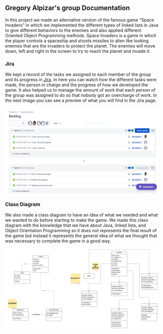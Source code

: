 ## Gregory Alpizar's group Documentation

In this project we made an alternative version of the famous game "Space Invaders" in which we implemented the different types of linked lists in Java to give different behaviors
to the enemies and also applied different Oriented Object Programming methods. Space Invaders is a game in which the player controls a spaceship and shoots missiles to alien like
looking enemies that are the invaders to protect the planet. The enemies will move down, left and right in the screen to try to reach the planet and invade it.

### Jira

We kept a record of the tasks we assigned to each member of the group and its progress in [Jira](https://thespaceinvaders.atlassian.net/jira/software/projects/DATOS12021/boards/1/backlog).
In here you can watch how the different tasks were made, the person in charge and the progress of how we developed the game. It also helped us to manage the amount of work that
each person of the group was assigned to do so that nobody got an overcharge of work. In the next image you can see a preview of what you will find in the Jira page.

![Jira Preview](https://raw.githubusercontent.com/Soir31/TareaExtraclase1/gh-pages/Jira.PNG)

### Class Diagram
We also made a class diagram to have an idea of what we needed and what we wanted to do before starting to make the game. We made this class diagram with the knowledge that we
have about Java, linked lists, and Object Orientation Programming so it does not represents the final result of the game but instead it represents the general idea of what we
thought that was necessary to complete the game in a good way.

![Class Diagram](https://raw.githubusercontent.com/Soir31/TareaExtraclase1/main/SpaceInvaders.png)
